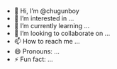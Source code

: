 - 👋 Hi, I’m @chugunboy
- 👀 I’m interested in ...
- 🌱 I’m currently learning ...
- 💞️ I’m looking to collaborate on ...
- 📫 How to reach me ...
- 😄 Pronouns: ...
- ⚡ Fun fact: ...

<!---
chugunboy/chugunboy is a ✨ special ✨ repository because its `README.md` (this file) appears on your GitHub profile.
You can click the Preview link to take a look at your changes.
--->
